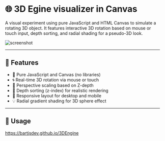 # 🌐 3D Egine visualizer in Canvas

A visual experiment using pure JavaScript and HTML Canvas to simulate a rotating 3D object. It features interactive 3D rotation based on mouse or touch input, depth sorting, and radial shading for a pseudo-3D look.

![screenshot](https://github.com/user-attachments/assets/277d9772-488e-4278-bc2e-48b05bc7f7de)

---

## 🚀 Features

- 🎨 Pure JavaScript and Canvas (no libraries)
- 🌀 Real-time 3D rotation via mouse or touch
- 📏 Perspective scaling based on Z-depth
- 🔄 Depth sorting (z-index) for realistic rendering
- 📱 Responsive layout for desktop and mobile
- 💡 Radial gradient shading for 3D sphere effect

---

## 🧰 Usage

https://bartjsdev.github.io/3DEngine

